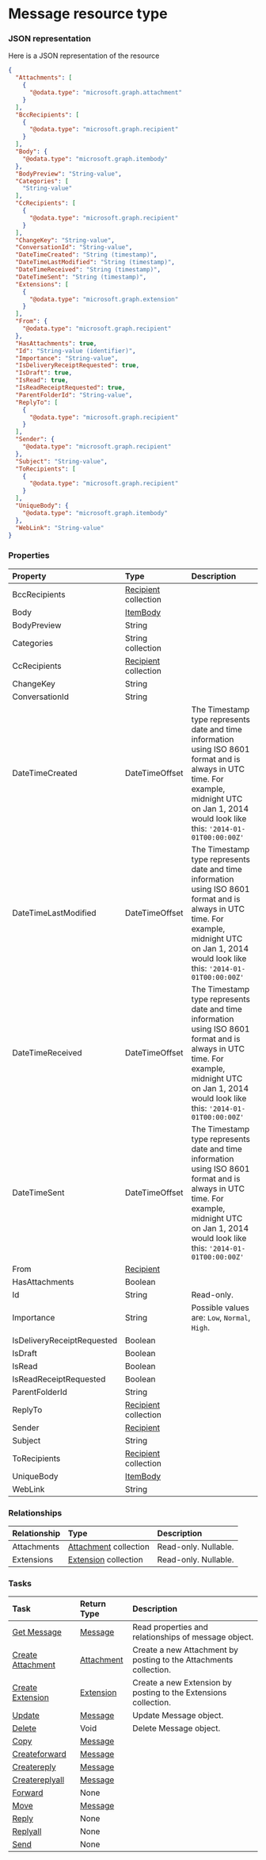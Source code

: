 # Message resource type



### JSON representation

Here is a JSON representation of the resource

<!-- {
  "blockType": "resource",
  "optionalProperties": [
    "Attachments",
    "Extensions"
  ],
  "@odata.type": "microsoft.graph.message"
}-->

```json
{
  "Attachments": [
    {
      "@odata.type": "microsoft.graph.attachment"
    }
  ],
  "BccRecipients": [
    {
      "@odata.type": "microsoft.graph.recipient"
    }
  ],
  "Body": {
    "@odata.type": "microsoft.graph.itembody"
  },
  "BodyPreview": "String-value",
  "Categories": [
    "String-value"
  ],
  "CcRecipients": [
    {
      "@odata.type": "microsoft.graph.recipient"
    }
  ],
  "ChangeKey": "String-value",
  "ConversationId": "String-value",
  "DateTimeCreated": "String (timestamp)",
  "DateTimeLastModified": "String (timestamp)",
  "DateTimeReceived": "String (timestamp)",
  "DateTimeSent": "String (timestamp)",
  "Extensions": [
    {
      "@odata.type": "microsoft.graph.extension"
    }
  ],
  "From": {
    "@odata.type": "microsoft.graph.recipient"
  },
  "HasAttachments": true,
  "Id": "String-value (identifier)",
  "Importance": "String-value",
  "IsDeliveryReceiptRequested": true,
  "IsDraft": true,
  "IsRead": true,
  "IsReadReceiptRequested": true,
  "ParentFolderId": "String-value",
  "ReplyTo": [
    {
      "@odata.type": "microsoft.graph.recipient"
    }
  ],
  "Sender": {
    "@odata.type": "microsoft.graph.recipient"
  },
  "Subject": "String-value",
  "ToRecipients": [
    {
      "@odata.type": "microsoft.graph.recipient"
    }
  ],
  "UniqueBody": {
    "@odata.type": "microsoft.graph.itembody"
  },
  "WebLink": "String-value"
}

```
### Properties
| Property	   | Type	|Description|
|:---------------|:--------|:----------|
|BccRecipients|[Recipient](recipient.md) collection||
|Body|[ItemBody](itembody.md)||
|BodyPreview|String||
|Categories|String collection||
|CcRecipients|[Recipient](recipient.md) collection||
|ChangeKey|String||
|ConversationId|String||
|DateTimeCreated|DateTimeOffset|The Timestamp type represents date and time information using ISO 8601 format and is always in UTC time. For example, midnight UTC on Jan 1, 2014 would look like this: `'2014-01-01T00:00:00Z'`|
|DateTimeLastModified|DateTimeOffset|The Timestamp type represents date and time information using ISO 8601 format and is always in UTC time. For example, midnight UTC on Jan 1, 2014 would look like this: `'2014-01-01T00:00:00Z'`|
|DateTimeReceived|DateTimeOffset|The Timestamp type represents date and time information using ISO 8601 format and is always in UTC time. For example, midnight UTC on Jan 1, 2014 would look like this: `'2014-01-01T00:00:00Z'`|
|DateTimeSent|DateTimeOffset|The Timestamp type represents date and time information using ISO 8601 format and is always in UTC time. For example, midnight UTC on Jan 1, 2014 would look like this: `'2014-01-01T00:00:00Z'`|
|From|[Recipient](recipient.md)||
|HasAttachments|Boolean||
|Id|String| Read-only.|
|Importance|String| Possible values are: `Low`, `Normal`, `High`.|
|IsDeliveryReceiptRequested|Boolean||
|IsDraft|Boolean||
|IsRead|Boolean||
|IsReadReceiptRequested|Boolean||
|ParentFolderId|String||
|ReplyTo|[Recipient](recipient.md) collection||
|Sender|[Recipient](recipient.md)||
|Subject|String||
|ToRecipients|[Recipient](recipient.md) collection||
|UniqueBody|[ItemBody](itembody.md)||
|WebLink|String||

### Relationships
| Relationship | Type	|Description|
|:---------------|:--------|:----------|
|Attachments|[Attachment](attachment.md) collection| Read-only. Nullable.|
|Extensions|[Extension](extension.md) collection| Read-only. Nullable.|

### Tasks

| Task		   | Return Type	|Description|
|:---------------|:--------|:----------|
|[Get Message](../api/message_get.md) | [Message](message.md) |Read properties and relationships of message object.|
|[Create Attachment](../api/message_post_attachments.md) |[Attachment](attachment.md)| Create a new Attachment by posting to the Attachments collection.|
|[Create Extension](../api/message_post_extensions.md) |[Extension](extension.md)| Create a new Extension by posting to the Extensions collection.|
|[Update](../api/message_update.md) | [Message](message.md)	|Update Message object. |
|[Delete](../api/message_delete.md) | Void	|Delete Message object. |
|[Copy](../api/message_copy.md)|[Message](message.md)||
|[Createforward](../api/message_createforward.md)|[Message](message.md)||
|[Createreply](../api/message_createreply.md)|[Message](message.md)||
|[Createreplyall](../api/message_createreplyall.md)|[Message](message.md)||
|[Forward](../api/message_forward.md)|None||
|[Move](../api/message_move.md)|[Message](message.md)||
|[Reply](../api/message_reply.md)|None||
|[Replyall](../api/message_replyall.md)|None||
|[Send](../api/message_send.md)|None||

<!-- uuid: bedf33ed-1d5d-436b-b670-f4a68ad901b0
2015-10-19 09:02:20 UTC -->
<!-- {
  "type": "#page.annotation",
  "description": "Message resource",
  "keywords": "",
  "section": "documentation",
  "tocPath": ""
}-->